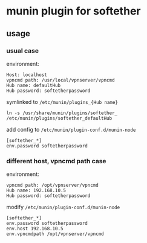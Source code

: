 # munin plugin for softether

## usage
### usual case
environment:

```
Host: localhost
vpncmd path: /usr/local/vpnserver/vpncmd
Hub name: defaultHub
Hub password: softetherpassword
```

symlinked to `/etc/munin/plugins_{Hub name}`

```
ln -s /usr/share/munin/plugins/softether_ /etc/munin/plugins/softether_defaultHub
```

add config to `/etc/munin/plugin-conf.d/munin-node`

```
[softether_*]
env.password softetherpassword
```

### different host, vpncmd path case
environment:

```
vpncmd path: /opt/vpnserver/vpncmd
Hub name: 192.168.10.5
Hub password: softetherpassword
```

modify `/etc/munin/plugin-conf.d/munin-node`

```
[softether_*]
env.password softetherpassword
env.host 192.168.10.5
env.vpncmdpath /opt/vpnserver/vpncmd
```
